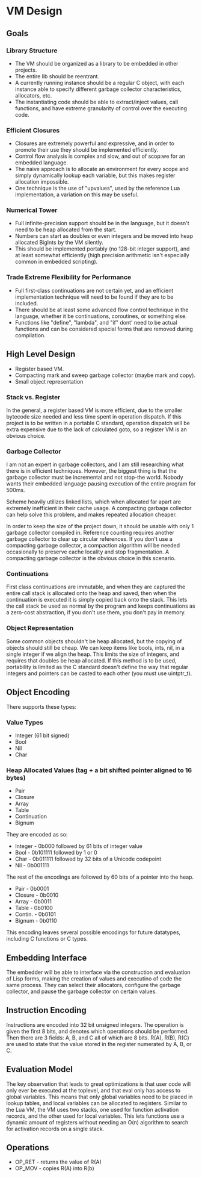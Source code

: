 # VM Design

## Goals

### Library Structure

* The VM should be organized as a library to be embedded in other projects.
* The entire lib should be reentrant.
* A currently running instance should be a regular C object, with each instance able to specify different garbage collector characteristics, allocators, etc.
* The instantiating code should be able to extract/inject values, call functions, and have extreme granularity of control over the executing code.

### Efficient Closures

* Closures are extremely powerful and expressive, and in order to promote their use they should be implemented efficiently.
* Control flow analysis is complex and slow, and out of scop:we for an embedded language.
* The naive approach is to allocate an environment for every scope and simply dynamically lookup each variable, but this makes register allocation impossible.
* One technique is the use of "upvalues", used by the reference Lua implementation, a variation on this may be useful.

### Numerical Tower

* Full infinite-precision support should be in the language, but it doesn't need to be heap allocated from the start.
* Numbers can start as doubles or even integers and be moved into heap allocated BigInts by the VM silently.
* This should be implemented portably (no 128-bit integer support), and at least somewhat efficiently (high precision arithmetic isn't especially common in embedded scripting).

### Trade Extreme Flexibility for Performance 

* Full first-class continuations are not certain yet, and an efficient implementation technique will need to be found if they are to be included.
* There should be at least some advanced flow control technique in the language, whether it be continuations, coroutines, or something else.
* Functions like "define", "lambda", and "if" dont' need to be actual functions and can be considered special forms that are removed during compilation.

## High Level Design

* Register based VM.
* Compacting mark and sweep garbage collector (maybe mark and copy).
* Small object representation

### Stack vs. Register

In the general, a register based VM is more efficient, due to the smaller bytecode size needed and less time spent in operation dispatch.
If this project is to be written in a portable C standard, operation dispatch will be extra expensive due to the lack of calculated goto, so a register VM is an obvious choice.

### Garbage Collector

I am not an expert in garbage collectors, and I am still researching what there is in efficient techniques. However, the biggest thing is that the garbage collector must be incremental and not stop-the world.
Nobody wants their embedded language pausing execution of the entire program for 500ms.

Scheme heavily utilizes linked lists, which when allocated far apart are extremely inefficient in their cache usage. A compacting garbage collector can help solve this problem, and makes repeated allocation cheaper.

In order to keep the size of the project down, it should be usable with only 1 garbage collector compiled in.
Reference counting requires another garbage collector to clear up circular references.
If you don't use a compacting garbage collector, a compaction algorithm will be needed occasionally to preserve cache locality and stop fragmentation.
A compacting garbage collector is the obvious choice in this scenario.

### Continuations

First class continuations are immutable, and when they are captured the entire call stack is allocated onto the heap and saved, then when the continuation is executed it is simply copied back onto the stack.  This lets the call stack be used as normal by the program and keeps continuations as a zero-cost abstraction, if you don't use them, you don't pay in memory.

### Object Representation

Some common objects shouldn't be heap allocated, but the copying of objects should still be cheap.  We can keep items like bools, ints, nil, in a single integer if we align the heap.
This limits the size of integers, and requires that doubles be heap allocated.
If this method is to be used, portability is limited as the C standard doesn't define the way that regular integers and pointers can be casted to each other (you must use uintptr_t).

## Object Encoding

There supports these types:

### Value Types
* Integer (61 bit signed)
* Bool
* Nil
* Char

### Heap Allocated Values (tag + a bit shifted pointer aligned to 16 bytes)
* Pair
* Closure
* Array
* Table
* Continuation
* Bignum

They are encoded as so:

* Integer - 0b000 followed by 61 bits of integer value
* Bool    - 0b101111 followed by 1 or 0
* Char    - 0b011111 followed by 32 bits of a Unicode codepoint
* Nil     - 0b001111

The rest of the encodings are followed by 60 bits of a pointer into the heap.

* Pair    - 0b0001
* Closure - 0b0010
* Array   - 0b0011
* Table   - 0b0100
* Contin. - 0b0101
* Bignum  - 0b0110

This encoding leaves several possible encodings for future datatypes, including C functions or C types.

## Embedding Interface

The embedder will be able to interface via the construction and evaluation of Lisp forms, making the creation of values and executino of code the same process.
They can select their allocators, configure the garbage collector, and pause the garbage collector on certain values.

## Instruction Encoding

Instructions are encoded into 32 bit unsigned integers.  The operation is given the first 8 bits, and denotes which operations should be performed. Then there are 3 fields: A, B, and C all of which are 8 bits.  R(A), R(B), R(C) are used to state that the value stored in the register numerated by A, B, or C.

## Evaluation Model

The key observation that leads to great optimizations is that user code will only ever be executed at the toplevel, and that eval only has access to global variables.  This means that only global variables need to be placed in lookup tables, and local variables can be allocated to registers.
Similar to the Lua VM, the VM uses two stacks, one used for function activation records, and the other used for local variables.  This lets functions use a dynamic amount of registers without needing an O(n) algorithm to search for activation records on a single stack.  

## Operations

* OP_RET - returns the value of R(A)
* OP_MOV - copies R(A) into R(b)
